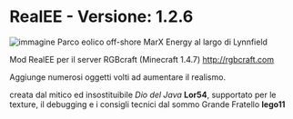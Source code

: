 # RealEE - Versione: 1.2.6
![immagine](https://user-images.githubusercontent.com/12469744/54308589-9791b900-45ce-11e9-8f7e-3925c4a730e9.png)
Parco eolico off-shore MarX Energy al largo di Lynnfield

Mod RealEE per il server RGBcraft (Minecraft 1.4.7) 
http://rgbcraft.com

Aggiunge numerosi oggetti volti ad aumentare il realismo.

creata dal mitico ed insostituibile *Dio del Java* **Lor54**, supportato per le texture, il debugging e i consigli tecnici dal sommo Grande Fratello **lego11**
